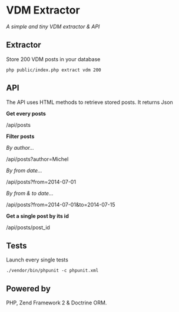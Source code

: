  VDM Extractor
===============

*A simple and tiny VDM extractor & API*


Extractor
---------

Store 200 VDM posts in your database

```php public/index.php extract vdm 200 ```


API
---

The API uses HTML methods to retrieve stored posts.
It returns Json



**Get every posts**

  /api/posts 

**Filter posts**

*By author...*

  /api/posts?author=Michel 

*By from date...*

  /api/posts?from=2014-07-01 

*By from & to date...*

  /api/posts?from=2014-07-01&to=2014-07-15 

**Get a single post by its id**

  /api/posts/post_id 


Tests
-----

Launch every single tests

```./vendor/bin/phpunit -c phpunit.xml ```

Powered by
----------

PHP, Zend Framework 2 & Doctrine ORM.

